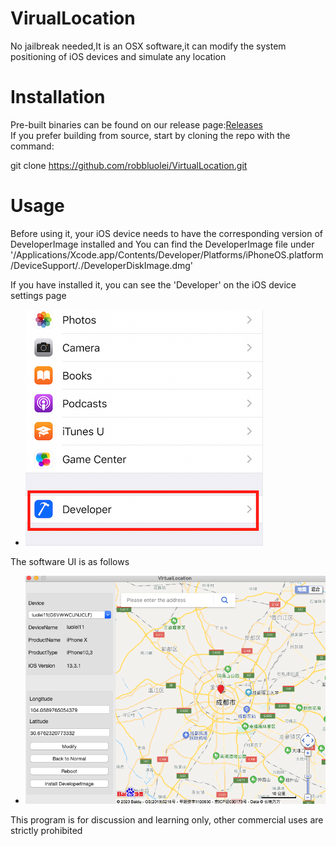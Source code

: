 # VirualLocation
No jailbreak needed,It is an OSX software,it can modify the system positioning of iOS devices and simulate any location 

# Installation
Pre-built binaries can be found on our release page:[Releases](https://github.com/robbluolei/VirtualLocation/releases)  	
If you prefer building from source, start by cloning the repo with the command:

git clone https://github.com/robbluolei/VirtualLocation.git

# Usage
Before using it, your iOS device needs to have the corresponding version of DeveloperImage installed and You can find the DeveloperImage file under '/Applications/Xcode.app/Contents/Developer/Platforms/iPhoneOS.platform/DeviceSupport/*.*/DeveloperDiskImage.dmg'

If you have installed it, you can see the 'Developer' on the iOS device settings page



- ![developePre.PNG](developePre.PNG)

The software UI is as follows

- ![virtuallocationPre.png](virtuallocationPre.png)

This program is for discussion and learning only, other commercial uses are strictly prohibited



